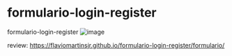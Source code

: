 # formulario-login-register
formulario-login-register
![image](https://github.com/FlavioMartinsJr/formulario-login-register/assets/90934892/63a91063-babf-42e5-a22b-4a4efbe3d108)



review: https://flaviomartinsjr.github.io/formulario-login-register/formulario/
